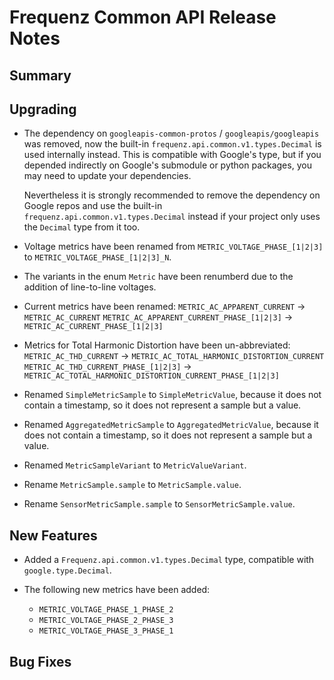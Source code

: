 # Frequenz Common API Release Notes

## Summary

<!-- Here goes a general summary of what this release is about -->

## Upgrading

- The dependency on `googleapis-common-protos` / `googleapis/googleapis` was
  removed, now the built-in `frequenz.api.common.v1.types.Decimal` is used
  internally instead. This is compatible with Google's type, but if you
  depended indirectly on Google's submodule or python packages, you may need to
  update your dependencies.

  Nevertheless it is strongly recommended to remove the dependency on Google
  repos and use the built-in `frequenz.api.common.v1.types.Decimal` instead if
  your project only uses the `Decimal` type from it too.

- Voltage metrics have been renamed from `METRIC_VOLTAGE_PHASE_[1|2|3]` to
  `METRIC_VOLTAGE_PHASE_[1|2|3]_N`.

- The variants in the enum `Metric` have been renumberd due to the addition of
  line-to-line voltages.

- Current metrics have been renamed:
  `METRIC_AC_APPARENT_CURRENT` -> `METRIC_AC_CURRENT`
  `METRIC_AC_APPARENT_CURRENT_PHASE_[1|2|3]` -> `METRIC_AC_CURRENT_PHASE_[1|2|3]`

- Metrics for Total Harmonic Distortion have been un-abbreviated:
  `METRIC_AC_THD_CURRENT` -> `METRIC_AC_TOTAL_HARMONIC_DISTORTION_CURRENT`
  `METRIC_AC_THD_CURRENT_PHASE_[1|2|3]` -> `METRIC_AC_TOTAL_HARMONIC_DISTORTION_CURRENT_PHASE_[1|2|3]`

- Renamed `SimpleMetricSample` to `SimpleMetricValue`, because it does not
  contain a timestamp, so it does not represent a sample but a value.

- Renamed `AggregatedMetricSample` to `AggregatedMetricValue`, because it does not
  contain a timestamp, so it does not represent a sample but a value.

- Renamed `MetricSampleVariant` to `MetricValueVariant`.

- Rename `MetricSample.sample` to `MetricSample.value`.

- Rename `SensorMetricSample.sample` to `SensorMetricSample.value`.

## New Features

- Added a `Frequenz.api.common.v1.types.Decimal` type, compatible with
  `google.type.Decimal`.

- The following new metrics have been added:
  - `METRIC_VOLTAGE_PHASE_1_PHASE_2`
  - `METRIC_VOLTAGE_PHASE_2_PHASE_3`
  - `METRIC_VOLTAGE_PHASE_3_PHASE_1`

## Bug Fixes

<!-- Here goes notable bug fixes that are worth a special mention or explanation -->
